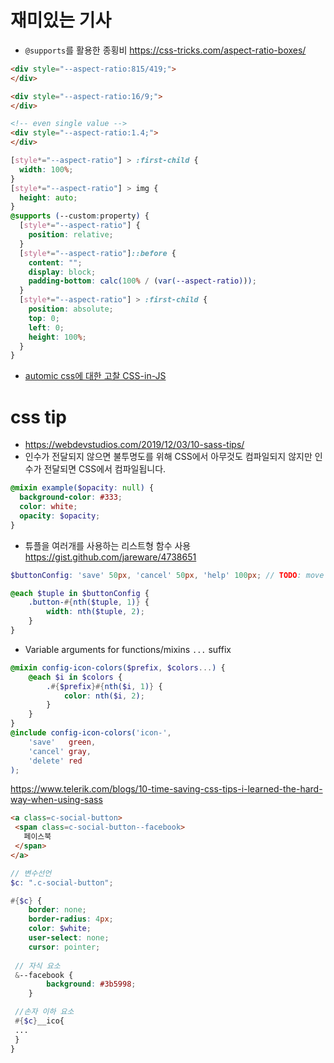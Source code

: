 # 재미있는 기사
* `@supports`를 활용한 종횡비 https://css-tricks.com/aspect-ratio-boxes/
```html
<div style="--aspect-ratio:815/419;">
</div>

<div style="--aspect-ratio:16/9;">
</div>

<!-- even single value -->
<div style="--aspect-ratio:1.4;">
</div>
```
```scss
[style*="--aspect-ratio"] > :first-child {
  width: 100%;
}
[style*="--aspect-ratio"] > img {  
  height: auto;
} 
@supports (--custom:property) {
  [style*="--aspect-ratio"] {
    position: relative;
  }
  [style*="--aspect-ratio"]::before {
    content: "";
    display: block;
    padding-bottom: calc(100% / (var(--aspect-ratio)));
  }  
  [style*="--aspect-ratio"] > :first-child {
    position: absolute;
    top: 0;
    left: 0;
    height: 100%;
  }  
}
```
* [automic css에 대한 고찰 CSS-in-JS](https://css-tricks.com/on-auto-generated-atomic-css)
# css tip 
* https://webdevstudios.com/2019/12/03/10-sass-tips/ 
* 인수가 전달되지 않으면 불투명도를 위해 CSS에서 아무것도 컴파일되지 않지만 인수가 전달되면 CSS에서 컴파일됩니다. 
```scss
@mixin example($opacity: null) { 
  background-color: #333;
  color: white;
  opacity: $opacity; 
}
```
* 튜플을 여러개를 사용하는 리스트형 함수 사용 https://gist.github.com/jareware/4738651
```scss
$buttonConfig: 'save' 50px, 'cancel' 50px, 'help' 100px; // TODO: move to _settings.scss

@each $tuple in $buttonConfig {
    .button-#{nth($tuple, 1)} {
        width: nth($tuple, 2);
    }
}
```
* Variable arguments for functions/mixins `...` suffix
```scss
@mixin config-icon-colors($prefix, $colors...) {
    @each $i in $colors {
        .#{$prefix}#{nth($i, 1)} {
            color: nth($i, 2);
        }
    }
}
@include config-icon-colors('icon-',
    'save'   green,
    'cancel' gray,
    'delete' red
);
```
https://www.telerik.com/blogs/10-time-saving-css-tips-i-learned-the-hard-way-when-using-sass
```html
<a class=c-social-button>
 <span class=c-social-button--facebook>
   페이스북
 </span>
</a>
```
```scss
// 변수선언
$c: ".c-social-button";

#{$c} {
	border: none;
	border-radius: 4px;
	color: $white;
	user-select: none;
	cursor: pointer;
 
 // 자식 요소
 &--facebook {
		background: #3b5998;
	}

 //손자 이하 요소
 #{$c}__ico{
 ...
 }
}
```
